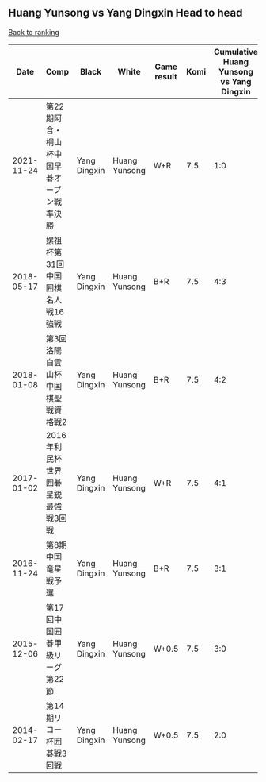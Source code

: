 ## Huang Yunsong vs Yang Dingxin Head to head

[Back to ranking](../../index.md)




| **Date** | **Comp** | **Black** | **White** | **Game result** | **Komi** | **Cumulative Huang Yunsong vs Yang Dingxin** | **Huang Yunsong streak** | **Yang Dingxin streak** | 
| --- | --- | --- | --- | --- | --- | --- | --- | --- |
| 2021-11-24 | 第22期阿含・桐山杯中国早碁オープン戦準決勝 | Yang Dingxin | Huang Yunsong | W+R | 7.5 | 1:0 | 1 | 0 | 
| 2018-05-17 | 嫘祖杯第31回中国囲棋名人戦16強戦 | Yang Dingxin | Huang Yunsong | B+R | 7.5 | 4:3 | 0 | 2 | 
| 2018-01-08 | 第3回洛陽白雲山杯中国棋聖戦資格戦2 | Yang Dingxin | Huang Yunsong | B+R | 7.5 | 4:2 | 0 | 1 | 
| 2017-01-02 | 2016年利民杯世界囲碁星鋭最強戦3回戦 | Yang Dingxin | Huang Yunsong | W+R | 7.5 | 4:1 | 1 | 0 | 
| 2016-11-24 | 第8期中国竜星戦予選 | Yang Dingxin | Huang Yunsong | B+R | 7.5 | 3:1 | 0 | 1 | 
| 2015-12-06 | 第17回中国囲碁甲級リーグ第22節 | Yang Dingxin | Huang Yunsong | W+0.5 | 7.5 | 3:0 | 3 | 0 | 
| 2014-02-17 | 第14期リコー杯囲碁戦3回戦 | Yang Dingxin | Huang Yunsong | W+0.5 | 7.5 | 2:0 | 2 | 0 |




